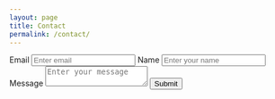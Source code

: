 ```yaml
---
layout: page
title: Contact
permalink: /contact/
---
```

<form name="contact" class="page-form" accept-charset="UTF-8" action="https://posted.net.au/contact/thanks" target="_blank" method="POST" data-netlify="true">
    <label for="InputEmail">Email</label>
    <input type="email" name="email" class="form-control" id="InputEmail" aria-describedby="emailHelp" placeholder="Enter email" required="required">
    <label for="InputName">Name</label>
    <input type="text" name="name" class="form-control" id="InputName" placeholder="Enter your name" required="required">
    <label for="InputMessage">Message</label>
    <textarea name="message" id="InputMessage" placeholder="Enter your message" required="required"></textarea>
    <button class="btn" type="submit">
        <span class="btn-label">Submit</span>
    </button>
</form>
